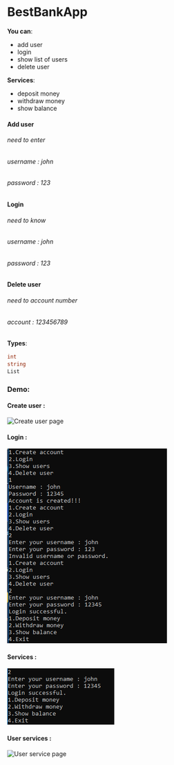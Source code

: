 # BestBankApp
**You can**:

- add user
- login
- show list of users
- delete user


**Services**:

- deposit money
- withdraw money
- show balance

#### Add user
###### need to enter
###### username : *john*
###### password : *123*

#### Login
###### need to know
###### username : *john*
###### password : *123*

#### Delete user
###### need to account number
###### account : *123456789*

**Types**:
```cs
int
string
List
```
### Demo:
#### Create user :
![Create user page ](/Assets/create_user.PNG)

#### Login :
![Login page ](/Assets/login.PNG)

#### Services :
![Service page ](/Assets/services.PNG)

#### User services :
![User service page ](/Assets/user_service.PNG)


